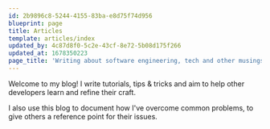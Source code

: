 ```yaml
---
id: 2b9896c8-5244-4155-83ba-e8d75f74d956
blueprint: page
title: Articles
template: articles/index
updated_by: 4c87d8f0-5c2e-43cf-8e72-5b08d175f266
updated_at: 1678350223
page_title: 'Writing about software engineering, tech and other musings.'
---
```

Welcome to my blog! I write tutorials, tips & tricks and aim to help other developers learn and refine their craft.

I also use this blog to document how I've overcome common problems, to give others a reference point for their issues.
